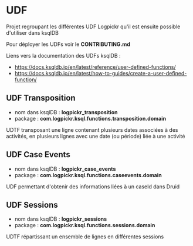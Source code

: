 # UDF

Projet regroupant les différentes UDF Logpickr qu'il est ensuite possible d'utiliser dans ksqlDB

Pour déployer les UDFs voir le **CONTRIBUTING.md** 

Liens vers la documentation des UDFs ksqlDB :

* https://docs.ksqldb.io/en/latest/reference/user-defined-functions/
* https://docs.ksqldb.io/en/latest/how-to-guides/create-a-user-defined-function/

## UDF Transposition

* nom dans ksqlDB : **logpickr_transposition**
* package : **com.logpickr.ksql.functions.transposition.domain**

UDTF transposant une ligne contenant plusieurs dates associées à des activités, en plusieurs lignes avec une date (ou période) liée à une activité

## UDF Case Events

* nom dans ksqlDB : **logpickr_case_events**
* package : **com.logpickr.ksql.functions.caseevents.domain**

UDF permettant d'obtenir des informations liées à un caseId dans Druid

## UDF Sessions

* nom dans ksqlDB : **logpickr_sessions**
* package : **com.logpickr.ksql.functions.sessions.domain**

UDTF répartissant un ensemble de lignes en différentes sessions